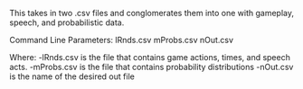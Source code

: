 This takes in two .csv files and conglomerates them into one with gameplay, speech, and probabilistic data.

Command Line Parameters:
lRnds.csv mProbs.csv nOut.csv

Where:
-lRnds.csv is the file that contains game actions, times, and speech acts.
-mProbs.csv is the file that contains probability distributions
-nOut.csv is the name of the desired out file 
